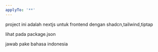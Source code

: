 ```yaml
---
applyTo: '**'
---
```


project ini adalah nextjs untuk frontend dengan shadcn,tailwind,tiptap



lihat pada package.json


jawab pake bahasa indonesia

